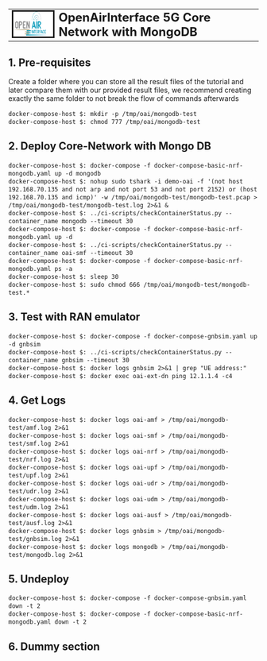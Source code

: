 <table>
  <tr style="border-collapse: collapse; border: none;">
    <td style="border-collapse: collapse; border: none;">
      <a href="http://www.openairinterface.org/">
         <img src="./images/oai_final_logo.png" alt="" border=3 height=50 width=150>
         </img>
      </a>
    </td>
    <td style="border-collapse: collapse; border: none; vertical-align: center;">
      <b><font size = "5">OpenAirInterface 5G Core Network with MongoDB</font></b>
    </td>
  </tr>
</table>

## 1. Pre-requisites

Create a folder where you can store all the result files of the tutorial and later compare them with our provided result files, we recommend creating exactly the same folder to not break the flow of commands afterwards

<!---
For CI purposes please ignore this line
``` shell
docker-compose-host $: rm -rf /tmp/oai/mongodb-test
```
-->

``` shell
docker-compose-host $: mkdir -p /tmp/oai/mongodb-test
docker-compose-host $: chmod 777 /tmp/oai/mongodb-test
```

## 2. Deploy Core-Network with Mongo DB

``` shell
docker-compose-host $: docker-compose -f docker-compose-basic-nrf-mongodb.yaml up -d mongodb
docker-compose-host $: nohup sudo tshark -i demo-oai -f '(not host 192.168.70.135 and not arp and not port 53 and not port 2152) or (host 192.168.70.135 and icmp)' -w /tmp/oai/mongodb-test/mongodb-test.pcap > /tmp/oai/mongodb-test/mongodb-test.log 2>&1 &
docker-compose-host $: ../ci-scripts/checkContainerStatus.py --container_name mongodb --timeout 30
docker-compose-host $: docker-compose -f docker-compose-basic-nrf-mongodb.yaml up -d
docker-compose-host $: ../ci-scripts/checkContainerStatus.py --container_name oai-smf --timeout 30
docker-compose-host $: docker-compose -f docker-compose-basic-nrf-mongodb.yaml ps -a
docker-compose-host $: sleep 30
docker-compose-host $: sudo chmod 666 /tmp/oai/mongodb-test/mongodb-test.*
```

## 3. Test with RAN emulator

``` shell
docker-compose-host $: docker-compose -f docker-compose-gnbsim.yaml up -d gnbsim
docker-compose-host $: ../ci-scripts/checkContainerStatus.py --container_name gnbsim --timeout 30
docker-compose-host $: docker logs gnbsim 2>&1 | grep "UE address:"
docker-compose-host $: docker exec oai-ext-dn ping 12.1.1.4 -c4
```
## 4. Get Logs

<!---
For CI purposes please ignore this line
``` shell
docker-compose-host $: docker-compose -f docker-compose-gnbsim.yaml stop -t 2
docker-compose-host $: docker-compose -f docker-compose-basic-nrf-mongodb.yaml stop -t 2
```
-->

``` shell
docker-compose-host $: docker logs oai-amf > /tmp/oai/mongodb-test/amf.log 2>&1
docker-compose-host $: docker logs oai-smf > /tmp/oai/mongodb-test/smf.log 2>&1
docker-compose-host $: docker logs oai-nrf > /tmp/oai/mongodb-test/nrf.log 2>&1
docker-compose-host $: docker logs oai-upf > /tmp/oai/mongodb-test/upf.log 2>&1
docker-compose-host $: docker logs oai-udr > /tmp/oai/mongodb-test/udr.log 2>&1
docker-compose-host $: docker logs oai-udm > /tmp/oai/mongodb-test/udm.log 2>&1
docker-compose-host $: docker logs oai-ausf > /tmp/oai/mongodb-test/ausf.log 2>&1
docker-compose-host $: docker logs gnbsim > /tmp/oai/mongodb-test/gnbsim.log 2>&1
docker-compose-host $: docker logs mongodb > /tmp/oai/mongodb-test/mongodb.log 2>&1
```

## 5. Undeploy

``` shell
docker-compose-host $: docker-compose -f docker-compose-gnbsim.yaml down -t 2
docker-compose-host $: docker-compose -f docker-compose-basic-nrf-mongodb.yaml down -t 2
```

## 6. Dummy section


